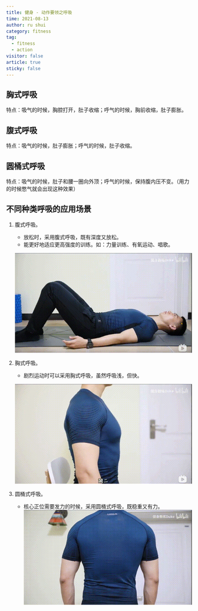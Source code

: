 ```yaml
---
title: 健身 - 动作要领之呼吸
time: 2021-08-13
author: ru shui
category: fitness
tag:
  - fitness
  - action
visitor: false
article: true
sticky: false
---
```


## 胸式呼吸

特点：吸气的时候，胸腔打开，肚子收缩；呼气的时候，胸前收缩，肚子膨胀。

## 腹式呼吸

特点：吸气的时候，肚子膨胀；呼气的时候，肚子收缩。

## 圆桶式呼吸

特点：吸气的时候，肚子和腰一圈向外顶；呼气的时候，保持腹内压不变。（用力的时候憋气就会出现这种效果）

## 不同种类呼吸的应用场景

1. 腹式呼吸。

   - 放松时，采用腹式呼吸，既有深度又放松。
   - 能更好地适应更高强度的训练。如：力量训练、有氧运动、唱歌。

   ![腹式呼吸](./images/huxi-fushi.gif)

2. 胸式呼吸。

   - 剧烈运动时可以采用胸式呼吸，虽然呼吸浅，但快。

   ![胸式呼吸](./images/breathe-xiongshi.gif)

3. 圆桶式呼吸。
   - 核心正位需要发力的时候，采用圆桶式呼吸，既稳重又有力。
     ![圆桶式呼吸](./images/breathe-yuantong.gif)
